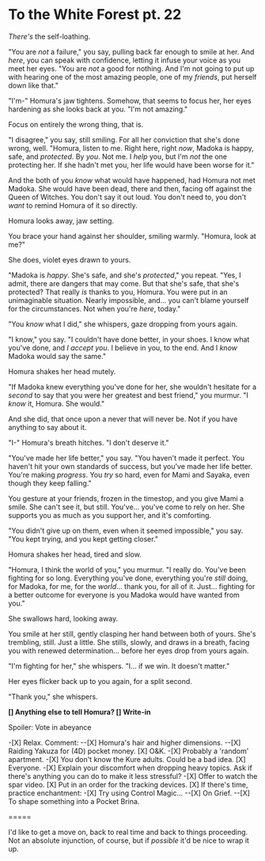 # To the White Forest pt. 22

*There's* the self-loathing.

"You are *not* a failure," you say, pulling back far enough to smile at her. And *here*, you can speak with confidence, letting it infuse your voice as you meet her eyes. "You are *not* a good for nothing. And I'm not going to put up with hearing one of the most amazing people, one of my *friends*, put herself down like that."

"I'm-" Homura's jaw tightens. Somehow, that seems to focus her, her eyes hardening as she looks back at you. "I'm not amazing."

Focus on entirely the wrong thing, that is.

"I disagree," you say, still smiling. For all her conviction that she's done wrong, well. "Homura, listen to me. Right here, right *now*, Madoka is happy, safe, and *protected*. By *you*. Not me. I *help* you, but I'm *not* the one protecting her. If she hadn't met you, her life would have been worse for it."

And the both of you *know* what would have happened, had Homura not met Madoka. She would have been dead, there and then, facing off against the Queen of Witches. You don't say it out loud. You don't need to, you don't *want* to remind Homura of it so directly.

Homura looks away, jaw setting.

You brace your hand against her shoulder, smiling warmly. "Homura, look at me?"

She does, violet eyes drawn to yours.

"Madoka is *happy*. She's safe, and she's *protected*," you repeat. "Yes, I admit, there are dangers that may come. But that she's safe, that she's protected? That really *is* thanks to you, Homura. You were put in an unimaginable situation. Nearly impossible, and... you can't blame yourself for the circumstances. Not when you're *here*, today."

"You *know* what I did," she whispers, gaze dropping from yours again.

"I know," you say. "I couldn't have done better, in your shoes. I know what you've done, and *I accept you*. I believe in you, to the end. And I *know* Madoka would say the same."

Homura shakes her head mutely.

"If Madoka knew everything you've done for her, she wouldn't hesitate for a *second* to say that you were her greatest and best friend," you murmur. "I *know* it, Homura. She would."

And she did, that once upon a never that will never be. Not if you have anything to say about it.

"I-" Homura's breath hitches. "I don't deserve it."

"You've made her life better," you say. "You haven't made it perfect. You haven't hit your own standards of success, but you've made her life better. You're making *progress*. You *try* so hard, even for Mami and Sayaka, even though they keep falling."

You gesture at your friends, frozen in the timestop, and you give Mami a smile. She can't see it, but still. You've... you've come to rely on her. She supports you as much as you support her, and it's comforting.

"You didn't give up on them, even when it seemed impossible," you say. "You kept trying, and you kept getting closer."

Homura shakes her head, tired and slow.

"Homura, I think the world of you," you murmur. "I really do. You've been fighting for so long. Everything you've done, everything you're *still* doing, for Madoka, for me, for the *world*... thank you, for all of it. Just... fighting for a better outcome for everyone is you Madoka would have wanted from you."

She swallows hard, looking away.

You smile at her still, gently clasping her hand between both of yours. She's trembling, still. Just a little. She stills, slowly, and draws in a breath, facing you with renewed determination... before her eyes drop from yours again.

"I'm fighting for her," she whispers. "I... if we win. It doesn't matter."

Her eyes flicker back up to you again, for a split second.

"Thank you," she whispers.

**\[] Anything else to tell Homura?
\[] Write-in**

Spoiler: Vote in abeyance

-\[X] Relax. Comment:
\--\[X] Homura's hair and higher dimensions.
\--\[X] Raiding Yakuza for (4D) pocket money.
\[X] O\&K.
-\[X] Probably a 'random' apartment.
-\[X] You don't know the Kure adults. Could be a bad idea.
\[X] Everyone.
-\[X] Explain your discomfort when dropping heavy topics. Ask if there's anything you can do to make it less stressful?
-\[X] Offer to watch the spar video.
\[X] Put in an order for the tracking devices.
\[X] If there's time, practice enchantment:
-\[X] Try using Control Magic...
\--\[X] On Grief.
\--\[X] To shape something into a Pocket Brina.

\=====​

I'd like to get a move on, back to real time and back to things proceeding. Not an absolute injunction, of course, but if *possible* it'd be nice to wrap it up.
